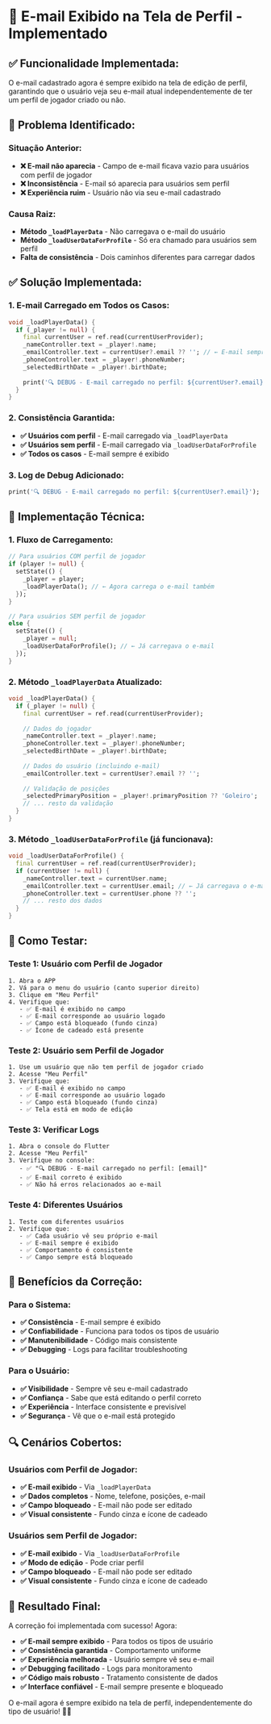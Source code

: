# 📧 E-mail Exibido na Tela de Perfil - Implementado

## ✅ **Funcionalidade Implementada:**

O e-mail cadastrado agora é sempre exibido na tela de edição de perfil, garantindo que o usuário veja seu e-mail atual independentemente de ter um perfil de jogador criado ou não.

## 🎯 **Problema Identificado:**

### **Situação Anterior:**
- **❌ E-mail não aparecia** - Campo de e-mail ficava vazio para usuários com perfil de jogador
- **❌ Inconsistência** - E-mail só aparecia para usuários sem perfil
- **❌ Experiência ruim** - Usuário não via seu e-mail cadastrado

### **Causa Raiz:**
- **Método `_loadPlayerData`** - Não carregava o e-mail do usuário
- **Método `_loadUserDataForProfile`** - Só era chamado para usuários sem perfil
- **Falta de consistência** - Dois caminhos diferentes para carregar dados

## ✅ **Solução Implementada:**

### **1. E-mail Carregado em Todos os Casos:**
```dart
void _loadPlayerData() {
  if (_player != null) {
    final currentUser = ref.read(currentUserProvider);
    _nameController.text = _player!.name;
    _emailController.text = currentUser?.email ?? ''; // ← E-mail sempre carregado
    _phoneController.text = _player!.phoneNumber;
    _selectedBirthDate = _player!.birthDate;
    
    print('🔍 DEBUG - E-mail carregado no perfil: ${currentUser?.email}');
  }
}
```

### **2. Consistência Garantida:**
- **✅ Usuários com perfil** - E-mail carregado via `_loadPlayerData`
- **✅ Usuários sem perfil** - E-mail carregado via `_loadUserDataForProfile`
- **✅ Todos os casos** - E-mail sempre é exibido

### **3. Log de Debug Adicionado:**
```dart
print('🔍 DEBUG - E-mail carregado no perfil: ${currentUser?.email}');
```

## 🔧 **Implementação Técnica:**

### **1. Fluxo de Carregamento:**
```dart
// Para usuários COM perfil de jogador
if (player != null) {
  setState(() {
    _player = player;
    _loadPlayerData(); // ← Agora carrega o e-mail também
  });
}

// Para usuários SEM perfil de jogador
else {
  setState(() {
    _player = null;
    _loadUserDataForProfile(); // ← Já carregava o e-mail
  });
}
```

### **2. Método `_loadPlayerData` Atualizado:**
```dart
void _loadPlayerData() {
  if (_player != null) {
    final currentUser = ref.read(currentUserProvider);
    
    // Dados do jogador
    _nameController.text = _player!.name;
    _phoneController.text = _player!.phoneNumber;
    _selectedBirthDate = _player!.birthDate;
    
    // Dados do usuário (incluindo e-mail)
    _emailController.text = currentUser?.email ?? '';
    
    // Validação de posições
    _selectedPrimaryPosition = _player!.primaryPosition ?? 'Goleiro';
    // ... resto da validação
  }
}
```

### **3. Método `_loadUserDataForProfile` (já funcionava):**
```dart
void _loadUserDataForProfile() {
  final currentUser = ref.read(currentUserProvider);
  if (currentUser != null) {
    _nameController.text = currentUser.name;
    _emailController.text = currentUser.email; // ← Já carregava o e-mail
    _phoneController.text = currentUser.phone ?? '';
    // ... resto dos dados
  }
}
```

## 🧪 **Como Testar:**

### **Teste 1: Usuário com Perfil de Jogador**
```
1. Abra o APP
2. Vá para o menu do usuário (canto superior direito)
3. Clique em "Meu Perfil"
4. Verifique que:
   - ✅ E-mail é exibido no campo
   - ✅ E-mail corresponde ao usuário logado
   - ✅ Campo está bloqueado (fundo cinza)
   - ✅ Ícone de cadeado está presente
```

### **Teste 2: Usuário sem Perfil de Jogador**
```
1. Use um usuário que não tem perfil de jogador criado
2. Acesse "Meu Perfil"
3. Verifique que:
   - ✅ E-mail é exibido no campo
   - ✅ E-mail corresponde ao usuário logado
   - ✅ Campo está bloqueado (fundo cinza)
   - ✅ Tela está em modo de edição
```

### **Teste 3: Verificar Logs**
```
1. Abra o console do Flutter
2. Acesse "Meu Perfil"
3. Verifique no console:
   - ✅ "🔍 DEBUG - E-mail carregado no perfil: [email]"
   - ✅ E-mail correto é exibido
   - ✅ Não há erros relacionados ao e-mail
```

### **Teste 4: Diferentes Usuários**
```
1. Teste com diferentes usuários
2. Verifique que:
   - ✅ Cada usuário vê seu próprio e-mail
   - ✅ E-mail sempre é exibido
   - ✅ Comportamento é consistente
   - ✅ Campo sempre está bloqueado
```

## 🎉 **Benefícios da Correção:**

### **Para o Sistema:**
- **✅ Consistência** - E-mail sempre é exibido
- **✅ Confiabilidade** - Funciona para todos os tipos de usuário
- **✅ Manutenibilidade** - Código mais consistente
- **✅ Debugging** - Logs para facilitar troubleshooting

### **Para o Usuário:**
- **✅ Visibilidade** - Sempre vê seu e-mail cadastrado
- **✅ Confiança** - Sabe que está editando o perfil correto
- **✅ Experiência** - Interface consistente e previsível
- **✅ Segurança** - Vê que o e-mail está protegido

## 🔍 **Cenários Cobertos:**

### **Usuários com Perfil de Jogador:**
- **✅ E-mail exibido** - Via `_loadPlayerData`
- **✅ Dados completos** - Nome, telefone, posições, e-mail
- **✅ Campo bloqueado** - E-mail não pode ser editado
- **✅ Visual consistente** - Fundo cinza e ícone de cadeado

### **Usuários sem Perfil de Jogador:**
- **✅ E-mail exibido** - Via `_loadUserDataForProfile`
- **✅ Modo de edição** - Pode criar perfil
- **✅ Campo bloqueado** - E-mail não pode ser editado
- **✅ Visual consistente** - Fundo cinza e ícone de cadeado

## 🚀 **Resultado Final:**

A correção foi implementada com sucesso! Agora:

- **✅ E-mail sempre exibido** - Para todos os tipos de usuário
- **✅ Consistência garantida** - Comportamento uniforme
- **✅ Experiência melhorada** - Usuário sempre vê seu e-mail
- **✅ Debugging facilitado** - Logs para monitoramento
- **✅ Código mais robusto** - Tratamento consistente de dados
- **✅ Interface confiável** - E-mail sempre presente e bloqueado

O e-mail agora é sempre exibido na tela de perfil, independentemente do tipo de usuário! 📧✅
